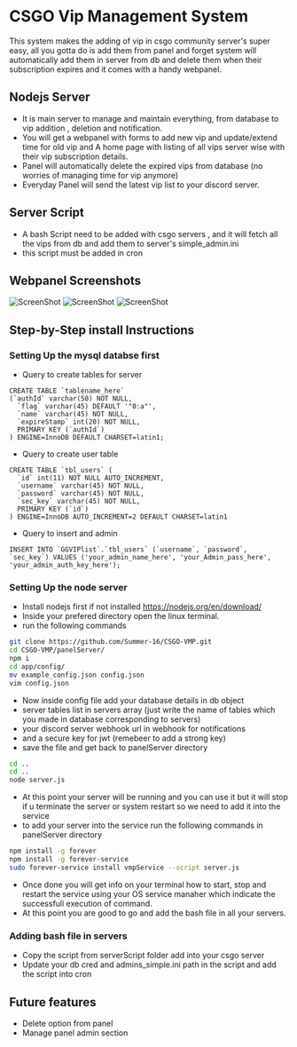 # CSGO Vip Management System
This system makes the adding of vip in csgo community server's super easy, all you gotta do is add them from panel and forget system will automatically add them in server from db and delete them when their subscription expires and it comes with a handy webpanel.

## Nodejs Server
- It is main server to manage and maintain everything, from database to vip addition , deletion and notification.
- You will get a webpanel with forms to add new vip and update/extend time for old vip and A home page with listing of all vips server wise with their vip subscription details.
- Panel will automatically delete the expired vips from database (no worries of managing time for vip anymore)
- Everyday Panel will send the latest vip list to your discord server.
 

## Server Script
- A bash Script need to be added with csgo servers , and it will fetch all the vips from db and add them to server's simple_admin.ini 
- this script must be added in cron

## Webpanel Screenshots
![ScreenShot](https://github.com/Summer-16/CSGO-VMP/blob/master/screenshots/VMP1_SS.png)
![ScreenShot](https://github.com/Summer-16/CSGO-VMP/blob/master/screenshots/VMP2_SS.png)
![ScreenShot](https://github.com/Summer-16/CSGO-VMP/blob/master/screenshots/VMP3_SS.png)

## Step-by-Step install Instructions
### Setting Up the mysql databse first
- Query to create tables for server
```mysql
CREATE TABLE `tablename_here`
(`authId` varchar(50) NOT NULL,
  `flag` varchar(45) DEFAULT '"0:a"',
  `name` varchar(45) NOT NULL,
  `expireStamp` int(20) NOT NULL,
  PRIMARY KEY (`authId`)
) ENGINE=InnoDB DEFAULT CHARSET=latin1;
```
- Query to create user table
```mysql
CREATE TABLE `tbl_users` (
  `id` int(11) NOT NULL AUTO_INCREMENT,
  `username` varchar(45) NOT NULL,
  `password` varchar(45) NOT NULL,
  `sec_key` varchar(45) NOT NULL,
  PRIMARY KEY (`id`)
) ENGINE=InnoDB AUTO_INCREMENT=2 DEFAULT CHARSET=latin1
```
- Query to insert and admin 
```mysql
INSERT INTO `GGVIPlist`.`tbl_users` (`username`, `password`, `sec_key`) VALUES ('your_admin_name_here', 'your_Admin_pass_here', 'your_admin_auth_key_here');
```

### Setting Up the node server
- Install nodejs first if not installed https://nodejs.org/en/download/
- Inside your prefered directory open the linux terminal.
- run the following commands
```bash
git clone https://github.com/Summer-16/CSGO-VMP.git
cd CSGO-VMP/panelServer/
npm i
cd app/config/
mv example_config.json config.json
vim config.json
```
- Now inside config file add your database details in db object
- server tables list in servers array (just write the name of tables which you made in database corresponding to servers)
- your discord server webhook url in webhook for notifications
- and a secure key for jwt (remebeer to add a strong key)
- save the file and get back to panelServer directory
```bash
cd ..
cd ..
node server.js
```
- At this point your server will be running and you can use it but it will stop if u terminate the server or system restart so we need to add it into the service
- to add your server into the service run the following commands in panelServer directory
```bash
npm install -g forever
npm install -g forever-service
sudo forever-service install vmpService --script server.js
```
- Once done you will get info on your terminal how to start, stop and restart the service using your OS service manaher which indicate the successfull execution of command.
- At this point you are good to go and add the bash file in all your servers.

### Adding bash file in servers
- Copy the script from serverScript folder add into your csgo server 
- Update your db cred and admins_simple.ini path in the script and add the script into cron


## Future features 
- Delete option from panel
- Manage panel admin section
